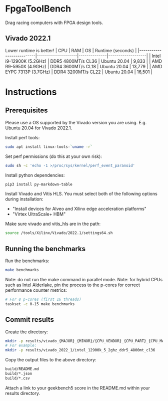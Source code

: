 # FpgaToolBench
Drag racing computers with FPGA design tools.

## Vivado 2022.1
Lower runtime is better!
| CPU                      | RAM                | OS           | Runtime (seconds) |
|--------------------------|--------------------|--------------|-------------------|
| Intel i9-12900K (5.2GHz) | DDR5 4800MT/s CL36 | Ubuntu 20.04 | 9,833             |
| AMD R9-5950X (4.9GHz)    | DDR4 3600MT/s CL18 | Ubuntu 20.04 | 13,779            |
| AMD EYPC 7313P (3.7GHz)  | DDR4 3200MT/s CL22 | Ubuntu 20.04 | 16,501            |

# Instructions
## Prerequisites
Please use a OS supported by the Vivado version you are using. E.g. Ubuntu 20.04 for Vivado 2022.1.

Install perf tools:
```bash
sudo apt install linux-tools-`uname -r`
```

Set perf permissions (do this at your own risk):
```bash
sudo sh -c 'echo -1 >/proc/sys/kernel/perf_event_paranoid'
```

Install python dependencies:
```bash
pip3 install py-markdown-table
```

Install Vivado and Vitis HLS.
You must select both of the following options during installation:
- "Install devices for Alveo and Xilinx edge acceleration platforms"
- "Virtex UltraScale+ HBM"

Make sure vivado and vitis_hls are in the path:
```bash
source /tools/Xilinx/Vivado/2022.1/settings64.sh
```

## Running the benchmarks
Run the benchmarks:
```bash
make benchmarks
```

Note: do not run the make command in parallel mode.
Note: for hybrid CPUs such as Intel Alderlake, pin the process to the p-cores for correct performance counter metrics:
```bash
# For 8 p-cores (first 16 threads)
taskset -c 0-15 make benchmarks
```

## Commit results
Create the directory:
```bash
mkdir -p results/vivado_{MAJOR}_{MINOR}/{CPU_VENDOR}_{CPU_PART}_{CPU_MAX_FREQ}_{DDR_VERSION}_{DDR_SPEED}_{DDR_CAS_LATENCY}
# For example:
mkdir -p results/vivado_2022_1/intel_12900k_5_2ghz_ddr5_4800mt_cl36
```

Copy the output files to the above directory:
```bash
build/README.md
build/*.json
build/*.csv
```

Attach a link to your geekbench5 score in the README.md within your results directory.
